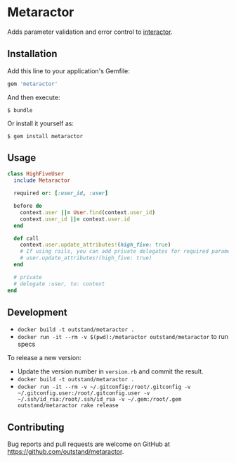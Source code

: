 # Metaractor
Adds parameter validation and error control to [interactor](https://github.com/collectiveidea/interactor).

## Installation

Add this line to your application's Gemfile:

```ruby
gem 'metaractor'
```

And then execute:

    $ bundle

Or install it yourself as:

    $ gem install metaractor

## Usage
```ruby
class HighFiveUser
  include Metaractor

  required or: [:user_id, :user]

  before do
    context.user ||= User.find(context.user_id)
    context.user_id ||= context.user.id
  end

  def call
    context.user.update_attributes!(high_five: true)
    # If using rails, you can add private delegates for required parameters.
    # user.update_attributes!(high_five: true)
  end

  # private
  # delegate :user, to: context
end
```

## Development

- `docker build -t outstand/metaractor .`
- `docker run -it --rm -v $(pwd):/metaractor outstand/metaractor` to run specs

To release a new version:
- Update the version number in `version.rb` and commit the result.
- `docker build -t outstand/metaractor .`
- `docker run -it --rm -v ~/.gitconfig:/root/.gitconfig -v ~/.gitconfig.user:/root/.gitconfig.user -v ~/.ssh/id_rsa:/root/.ssh/id_rsa -v ~/.gem:/root/.gem outstand/metaractor rake release`

## Contributing

Bug reports and pull requests are welcome on GitHub at https://github.com/outstand/metaractor.

